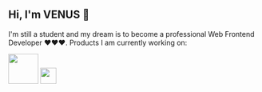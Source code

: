 ## Hi, I'm VENUS 👋
I'm still a student and my dream is to become a professional Web Frontend Developer ❤️❤️❤️. Products I am currently working on:

<p align="left"> 
  <a href="https://venusakavxt.github.io/template-library/" target="_blank" rel="noreferrer"><img src="![logo](https://github-production-user-asset-6210df.s3.amazonaws.com/125566811/263455731-f84b4afd-0fd9-4af7-a2b6-c1ec5737bc42.png)
" width="60" height="60" /></a>
  <a href="https://venusakavxt.github.io/buy-movie-ticket/" target="_blank" rel="noreferrer"><img src="![popcorn](https://github.com/VenusakaVXT/VenusakaVXT/assets/125566811/0da5292f-1994-4714-bd9d-0ddc65cfa792)
" width="32" height="32" /></a>
</p>
